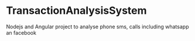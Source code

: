 # TransactionAnalysisSystem
Nodejs and Angular project to analyse phone sms, calls  including whatsapp an facebook
